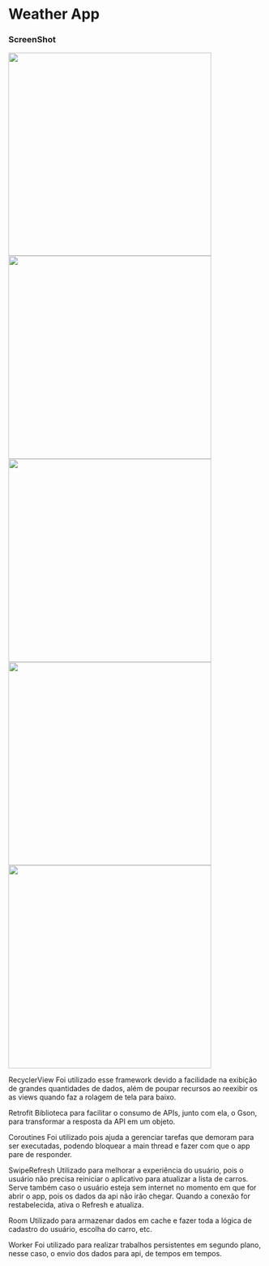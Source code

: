 <h1>Weather App</h1>

<h3>ScreenShot</h3>

<img src="https://i.imgur.com/I0VPyQy.png" height="400"><img src="https://i.imgur.com/W7Jvi9t.png" height="400"><img src="https://i.imgur.com/XNG0fQm.png" height="400"><img src="https://i.imgur.com/PCS6vBz.png" height="400">
<img src="https://i.imgur.com/I0VPyQy.png" height="400">

<p>RecyclerView
Foi utilizado esse framework devido a facilidade na exibição de grandes quantidades de dados, além de poupar recursos ao reexibir os as views quando faz a rolagem de tela para baixo.

Retrofit
Biblioteca para facilitar o consumo de APIs, junto com ela, o Gson, para transformar a resposta da API em um objeto.

Coroutines
Foi utilizado pois ajuda a gerenciar tarefas que demoram para ser executadas, podendo bloquear a main thread e fazer com que o app pare de responder.

SwipeRefresh
Utilizado para melhorar a experiência do usuário, pois o usuário não precisa reiniciar o aplicativo para atualizar a lista de carros. Serve também caso o usuário esteja sem internet no momento em que for abrir o app, pois os dados da api não irão chegar. Quando a conexão for restabelecida, ativa o Refresh e atualiza.

Room
Utilizado para armazenar dados em cache e fazer toda a lógica de cadastro do usuário, escolha do carro, etc.

Worker
Foi utilizado para realizar trabalhos persistentes em segundo plano, nesse caso, o envio dos dados para api, de tempos em tempos. 


</p>
